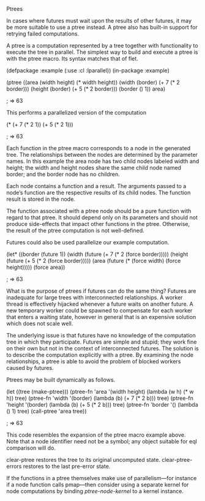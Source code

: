 Ptrees

In cases where futures must wait upon the results of other futures, it may be more suitable to use a ptree instead. A ptree also has built-in support for retrying failed computations.

A ptree is a computation represented by a tree together with functionality to execute the tree in parallel. The simplest way to build and execute a ptree is with the ptree macro. Its syntax matches that of flet.

(defpackage :example (:use :cl :lparallel))
(in-package :example)

(ptree ((area   (width height) (* width height))
        (width  (border)       (+ 7 (* 2 border)))
        (height (border)       (+ 5 (* 2 border)))
        (border ()             1))
  area)

; => 63

This performs a parallelized version of the computation

(* (+ 7 (* 2 1))
   (+ 5 (* 2 1)))

; => 63

Each function in the ptree macro corresponds to a node in the generated tree. The relationships between the nodes are determined by the parameter names. In this example the area node has two child nodes labeled width and height; the width and height nodes share the same child node named border; and the border node has no children.

Each node contains a function and a result. The arguments passed to a node’s function are the respective results of its child nodes. The function result is stored in the node.

The function associated with a ptree node should be a pure function with regard to that ptree. It should depend only on its parameters and should not produce side-effects that impact other functions in the ptree. Otherwise, the result of the ptree computation is not well-defined.

Futures could also be used parallelize our example computation.

(let* ((border (future 1))
       (width  (future (+ 7 (* 2 (force border)))))
       (height (future (+ 5 (* 2 (force border)))))
       (area   (future (* (force width) (force height)))))
  (force area))

; => 63

What is the purpose of ptrees if futures can do the same thing? Futures are inadequate for large trees with interconnected relationships. A worker thread is effectively hijacked whenever a future waits on another future. A new temporary worker could be spawned to compensate for each worker that enters a waiting state, however in general that is an expensive solution which does not scale well.

The underlying issue is that futures have no knowledge of the computation tree in which they participate. Futures are simple and stupid; they work fine on their own but not in the context of interconnected futures. The solution is to describe the computation explicitly with a ptree. By examining the node relationships, a ptree is able to avoid the problem of blocked workers caused by futures.

Ptrees may be built dynamically as follows.

(let ((tree (make-ptree)))
  (ptree-fn 'area   '(width height) (lambda (w h) (* w h))       tree)
  (ptree-fn 'width  '(border)       (lambda (b)   (+ 7 (* 2 b))) tree)
  (ptree-fn 'height '(border)       (lambda (b)   (+ 5 (* 2 b))) tree)
  (ptree-fn 'border '()             (lambda ()    1)             tree)
  (call-ptree 'area tree))

; => 63

This code resembles the expansion of the ptree macro example above. Note that a node identifier need not be a symbol; any object suitable for eql comparison will do.

clear-ptree restores the tree to its original uncomputed state. clear-ptree-errors restores to the last pre-error state.

If the functions in a ptree themselves make use of parallelism—for instance if a node function calls pmap—then consider using a separate kernel for node computations by binding *ptree-node-kernel* to a kernel instance.
